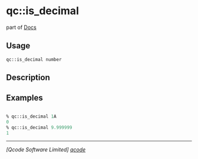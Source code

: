 qc::is_decimal
==============

part of [Docs](.)

Usage
-----
`qc::is_decimal number`

Description
-----------


Examples
--------
```tcl

% qc::is_decimal 1A
0
% qc::is_decimal 9.999999
1
```

----------------------------------
*[Qcode Software Limited] [qcode]*

[qcode]: www.qcode.co.uk "Qcode Software"